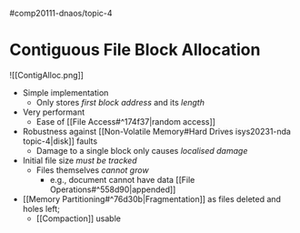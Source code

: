 #comp20111-dnaos/topic-4 
# Contiguous File Block Allocation

![[ContigAlloc.png]]

- Simple implementation
	- Only stores *first block address* and its *length*
- Very performant
	- Ease of [[File Access#^174f37|random access]]
- Robustness against [[Non-Volatile Memory#Hard Drives isys20231-nda topic-4|disk]] faults
	- Damage to a single block only causes *localised damage*
- Initial file size *must be tracked*
	- Files themselves *cannot grow*
		- e.g., document cannot have data [[File Operations#^558d90|appended]]
- [[Memory Partitioning#^76d30b|Fragmentation]] as files deleted and holes left;
	- [[Compaction]] usable